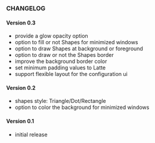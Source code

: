 ### CHANGELOG

#### Version 0.3

* provide a glow opacity option
* option to fill or not Shapes for minimized windows
* option to draw Shapes at background or foreground
* option to draw or not the Shapes border
* improve the background border color
* set minimum padding values to Latte
* support flexible layout for the configuration ui

#### Version 0.2

* shapes style: Triangle/Dot/Rectangle
* option to color the background for minimized windows

#### Version 0.1

* initial release
